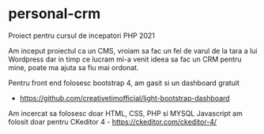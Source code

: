 # personal-crm
Proiect pentru cursul de incepatori PHP 2021

Am inceput proiectul ca un CMS, vroiam sa fac un fel de varul de la tara a lui Wordpress dar in timp ce lucram mi-a venit ideea sa fac un CRM pentru mine, poate ma ajuta sa fiu mai ordonat.

Pentru front end folosesc bootstrap 4, am gasit si un dashboard gratuit 
- https://github.com/creativetimofficial/light-bootstrap-dashboard

Am incercat sa folosesc doar HTML, CSS, PHP si MYSQL
Javascript am folosit doar pentru CKeditor 4 - https://ckeditor.com/ckeditor-4/
